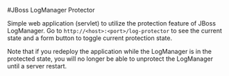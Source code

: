#JBoss LogManager Protector

Simple web application (servlet) to utilize the protection feature of JBoss
LogManager.  Go to `http://<host>:<port>/log-protector` to see the current
state and a form button to toggle current protection state.  

Note that if you redeploy the application while the LogManager is in the
protected state, you will no longer be able to unprotect the LogManager until a
server restart.
